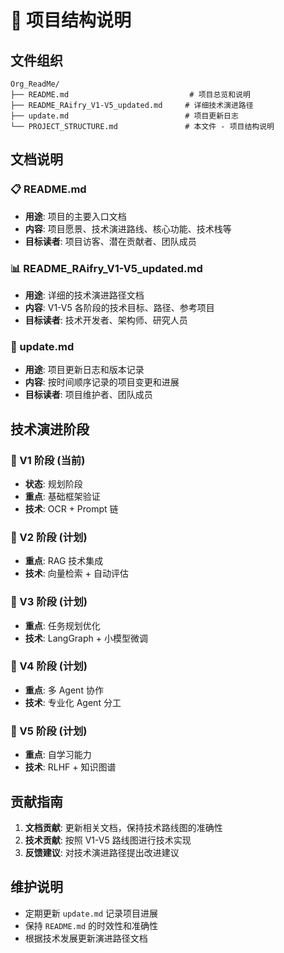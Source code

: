 # 📁 项目结构说明

## 文件组织

```
Org_ReadMe/
├── README.md                           # 项目总览和说明
├── README_RAifry_V1-V5_updated.md     # 详细技术演进路径
├── update.md                          # 项目更新日志
└── PROJECT_STRUCTURE.md               # 本文件 - 项目结构说明
```

## 文档说明

### 📋 README.md
- **用途**: 项目的主要入口文档
- **内容**: 项目愿景、技术演进路线、核心功能、技术栈等
- **目标读者**: 项目访客、潜在贡献者、团队成员

### 📊 README_RAifry_V1-V5_updated.md
- **用途**: 详细的技术演进路径文档
- **内容**: V1-V5 各阶段的技术目标、路径、参考项目
- **目标读者**: 技术开发者、架构师、研究人员

### 📝 update.md
- **用途**: 项目更新日志和版本记录
- **内容**: 按时间顺序记录的项目变更和进展
- **目标读者**: 项目维护者、团队成员

## 技术演进阶段

### 🎯 V1 阶段 (当前)
- **状态**: 规划阶段
- **重点**: 基础框架验证
- **技术**: OCR + Prompt 链

### 🚀 V2 阶段 (计划)
- **重点**: RAG 技术集成
- **技术**: 向量检索 + 自动评估

### 🔧 V3 阶段 (计划)
- **重点**: 任务规划优化
- **技术**: LangGraph + 小模型微调

### 🤖 V4 阶段 (计划)
- **重点**: 多 Agent 协作
- **技术**: 专业化 Agent 分工

### 🧠 V5 阶段 (计划)
- **重点**: 自学习能力
- **技术**: RLHF + 知识图谱

## 贡献指南

1. **文档贡献**: 更新相关文档，保持技术路线图的准确性
2. **技术贡献**: 按照 V1-V5 路线图进行技术实现
3. **反馈建议**: 对技术演进路径提出改进建议

## 维护说明

- 定期更新 `update.md` 记录项目进展
- 保持 `README.md` 的时效性和准确性
- 根据技术发展更新演进路径文档
